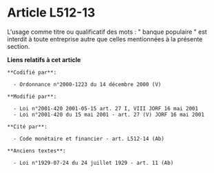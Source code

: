 # Article L512-13

L'usage comme titre ou qualificatif des mots : " banque populaire " est interdit à toute entreprise autre que celles
mentionnées à la présente section.

**Liens relatifs à cet article**

	**Codifié par**:

	  - Ordonnance n°2000-1223 du 14 décembre 2000 (V)

	**Modifié par**:

	  - Loi n°2001-420 2001-05-15 art. 27 I, VIII JORF 16 mai 2001
	  - Loi n°2001-420 du 15 mai 2001 - art. 27 (V) JORF 16 mai 2001

	**Cité par**:

	  - Code monétaire et financier - art. L512-14 (Ab)

	**Anciens textes**:

	  - Loi n°1929-07-24 du 24 juillet 1929 - art. 11 (Ab)
